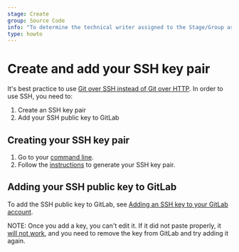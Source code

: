 ```yaml
---
stage: Create
group: Source Code
info: "To determine the technical writer assigned to the Stage/Group associated with this page, see https://about.gitlab.com/handbook/engineering/ux/technical-writing/#assignments"
type: howto
---
```


# Create and add your SSH key pair

It's best practice to use [Git over SSH instead of Git over HTTP](https://git-scm.com/book/en/v2/Git-on-the-Server-The-Protocols).
In order to use SSH, you need to:

1. Create an SSH key pair
1. Add your SSH public key to GitLab

## Creating your SSH key pair

1. Go to your [command line](start-using-git.md#command-shell).
1. Follow the [instructions](../ssh/README.md#generating-a-new-ssh-key-pair) to generate
   your SSH key pair.

## Adding your SSH public key to GitLab

To add the SSH public key to GitLab, see
[Adding an SSH key to your GitLab account](../ssh/README.md#adding-an-ssh-key-to-your-gitlab-account).

NOTE:
Once you add a key, you can't edit it. If it did not paste properly, it
[will not work](../ssh/README.md#testing-that-everything-is-set-up-correctly), and
you need to remove the key from GitLab and try adding it again.
